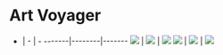 # Art Voyager

- | - | -
-------|--------|-------
[![][StarWar]][StarWar_code] | [![][SpiderMan]][SpiderMan_code] | [![][Totoro]][Totoro_code] 
[![][diagonal]][diagonal_code] | [![][Mosaic]][Mosaic_code] | [![][CurveOrNot]][CurveOrNot_code]

<!-- 
[![][StarDust]][StarDust_code] | [![][StarCloud]][StarCloud_code] | [![][SpaceDislocation]][SpaceDislocation_code]
-->

[StarDust]:https://cdn.jsdelivr.net/gh/innofang/art-voyager/sketch/StarDust/StarDust.gif
[StarDust_code]:./sketch/StarDust/StarDust.pde
[StarCloud]:https://cdn.jsdelivr.net/gh/innofang/art-voyager/sketch/StarCloud/StarCloud.gif
[StarCloud_code]:./sketch/StarCloud/StarCloud.pde
[SpaceDislocation]:https://cdn.jsdelivr.net/gh/innofang/art-voyager/sketch/SpaceDislocation/SpaceDislocation.gif
[SpaceDislocation_code]:./sketch/SpaceDislocation/SpaceDislocation.pde
[StarWar]:https://cdn.jsdelivr.net/gh/innofang/art-voyager/sketch/StarWar/demo.jpg
[StarWar_code]:./sketch/StarWar/StarWar.pde
[SpiderMan]:https://cdn.jsdelivr.net/gh/innofang/art-voyager/sketch/SpiderMan/demo.jpg
[SpiderMan_code]:./sketch/SpiderMan/SpiderMan.pde
[Totoro]:https://cdn.jsdelivr.net/gh/innofang/art-voyager/sketch/Totoro/demo.jpg
[Totoro_code]:./sketch/Totoro/Totoro.pde
[diagonal]:https://cdn.jsdelivr.net/gh/innofang/art-voyager/sketch/diagonal/demo.jpg
[diagonal_code]:./sketch/diagonal/diagonal.pde
[Mosaic]:https://cdn.jsdelivr.net/gh/innofang/art-voyager/sketch/Mosaic/demo.jpg
[Mosaic_code]:./sketch/Mosaic/Mosaic.pde
[CurveOrNot]:https://cdn.jsdelivr.net/gh/innofang/art-voyager/sketch/CurveOrNot/demo.jpg
[CurveOrNot_code]:./sketch/CurveOrNot/CurveOrNot.pde
